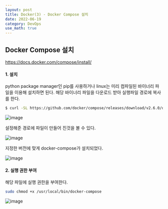 ```yaml
---
layout: post
title: Docker(3) - Docker Compose 설치
date: 2022-06-19
category: DevOps
use_math: true
---
```


## Docker Compose 설치

https://docs.docker.com/compose/install/

#### 1. 설치 

python package manager인 pip를 사용하거나 linux는 미리 컴파일된 바이너리 파일을 이용해 설치하면 된다. 해당 바이너리 파일을 다운로드 받아 실행파일 경로에 복사를 한다.

```bash
$ curl -SL https://github.com/docker/compose/releases/download/v2.6.0/docker-compose-$(uname -s)-$(uname -m) -o /usr/local/bin/docker-compose
```

![image](https://user-images.githubusercontent.com/61526722/174465659-455d8609-58a3-479b-bda8-5487552af227.png)

설정해준 경로에 파일이 만들어 진것을 볼 수 있다. 

![image](https://user-images.githubusercontent.com/61526722/174465757-f0efda6b-2664-4855-ab58-98187a082b5d.png)

지정한 버전에 맞게 docker-compose가 설치되었다. 

![image](https://user-images.githubusercontent.com/61526722/174465801-2b12c3b0-564a-43a5-bd25-d5433059c40b.png)


#### 2. 실행 권한 부여 

해당 파일에 실행 권한을 부여한다. 

```bash
sudo chmod +x /usr/local/bin/docker-compose
```

![image](https://user-images.githubusercontent.com/61526722/174465723-7794ce6e-69dc-461a-a9d4-ad1c293b3ea3.png)




